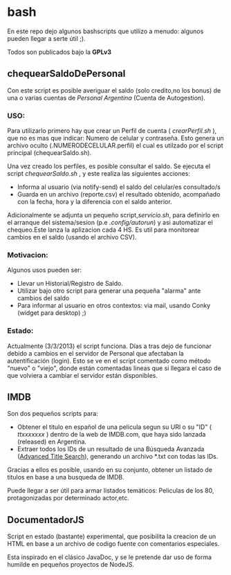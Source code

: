 bash
====

En este repo dejo algunos bashscripts que utilizo a menudo: algunos pueden llegar a serte útil ;).

Todos son publicados bajo la **GPLv3**

## chequearSaldoDePersonal

Con este script es posible averiguar el saldo (solo credito,no los bonus) de una o varias cuentas de *Personal Argentina* (Cuenta de Autogestion).

### USO:
Para utilizarlo primero hay que crear un Perfil de cuenta ( *crearPerfil.sh* ), que no es mas que indicar: Numero de celular y contraseña. Esto genera un archivo oculto (.NUMERODECELULAR.perfil) el cual es utilzado por el script principal (chequearSaldo.sh).

Una vez creado los perfiles, es posible consultar el saldo. Se ejecuta el script *chequearSaldo.sh* , y este realiza las siguientes acciones:
* Informa al usuario (via notify-send) el saldo del celular/es consultado/s
* Guarda en un archivo (reporte.csv) el resultado obtenido, acompañado con la fecha, hora y la diferencia con el saldo anterior. 

Adicionalmente se adjunta un pequeño script,*servicio.sh*, para definirlo en el arranque del sistema/sesion (p.e *.config/autorun*) y asi automatizar el chequeo.Este lanza la aplizacion cada 4 HS. Es util para monitorear cambios en el saldo (usando el archivo CSV).

### Motivacion:
Algunos usos pueden ser:
* Llevar un Historial/Registro de Saldo.
* Utilizar bajo otro script para generar una pequeña "alarma" ante cambios del saldo
* Para informar al usuario en otros contextos: via mail, usando Conky (widget para desktop) ;)

### Estado:
Actualmente (3/3/2013) el script funciona. Días a tras dejo de funcionar debido a cambios en el servidor de Personal que afectaban la autentificación (login). Esto se ve en el script comentado como método "nuevo" o "viejo", donde están comentadas lineas que si llegara el caso de que volviera a cambiar el servidor están disponibles.

## IMDB
Son dos pequeños scripts para:
* Obtener el titulo en español de una pelicula segun su URl o  su "ID" ( *ttxxxxxxx* ) dentro de la web de IMDB.com, que haya sido lanzada (released) en Argentina.
* Extraer todos los IDs de un resultado de una Búsqueda Avanzada ([Advanced Title Search](http://www.imdb.com/search/title)), generando un archivo *.txt con todas las IDs.
 
Gracias a ellos es posible, usando en su conjunto, obtener un listado de titulos en base a una busqueda de IMDB.

Puede llegar a ser útil para armar listados temáticos: Peliculas de los 80, protagonizadas por determinado actor,etc.


## DocumentadorJS

Script en estado (bastante) experimental, que posibilita la creacion de un HTML en base a un archivo de codigo fuente con comentarios especiales. 

Esta inspirado en el clásico JavaDoc, y se le pretende dar uso de forma humilde en pequeños proyectos de NodeJS.
